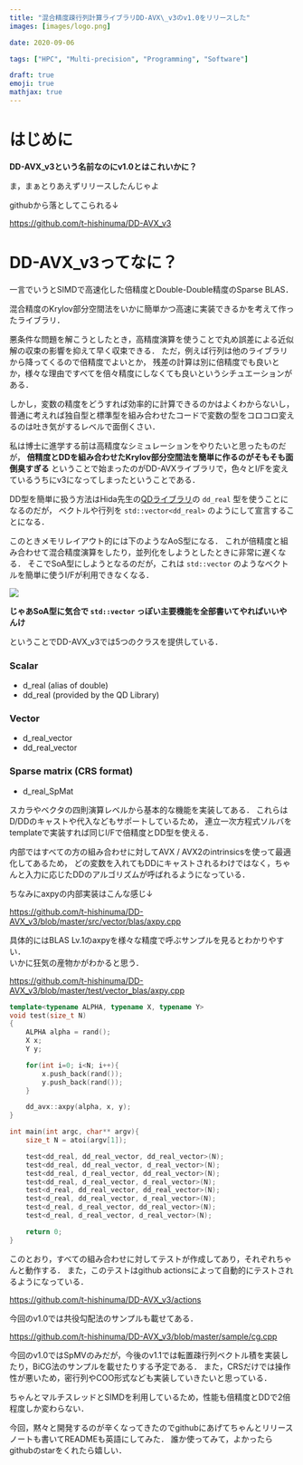 ```yaml
---
title: "混合精度疎行列計算ライブラリDD-AVX\_v3のv1.0をリリースした"
images: [images/logo.png]

date: 2020-09-06

tags: ["HPC", "Multi-precision", "Programming", "Software"]

draft: true
emoji: true
mathjax: true
---
```



# はじめに
**DD-AVX\_v3という名前なのにv1.0とはこれいかに？**

ま，まぁとりあえずリリースしたんじゃよ

githubから落としてこられる↓

https://github.com/t-hishinuma/DD-AVX_v3

# DD-AVX\_v3ってなに？
一言でいうとSIMDで高速化した倍精度とDouble-Double精度のSparse BLAS．

混合精度のKrylov部分空間法をいかに簡単かつ高速に実装できるかを考えて作ったライブラリ．

悪条件な問題を解こうとしたとき，高精度演算を使うことで丸め誤差による近似解の収束の影響を抑えて早く収束できる．
ただ，例えば行列は他のライブラリから降ってくるので倍精度でよいとか，
残差の計算は別に倍精度でも良いとか，様々な理由ですべてを倍々精度にしなくても良いというシチュエーションがある．

しかし，変数の精度をどうすれば効率的に計算できるのかはよくわからないし，
普通に考えれば独自型と標準型を組み合わせたコードで変数の型をコロコロ変えるのは吐き気がするレベルで面倒くさい．


私は博士に進学する前は高精度なシミュレーションをやりたいと思ったものだが，
**倍精度とDDを組み合わせたKrylov部分空間法を簡単に作るのがそもそも面倒臭すぎる**
ということで始まったのがDD-AVXライブラリで，色々とI/Fを変えているうちにv3になってしまったということである．

DD型を簡単に扱う方法はHida先生の[QDライブラリ](https://www.davidhbailey.com/dhbsoftware/)の `dd_real` 型を使うことになるのだが，
ベクトルや行列を `std::vector<dd_real>` のようにして宣言することになる．

このときメモリレイアウト的には下のようなAoS型になる．
これが倍精度と組み合わせて混合精度演算をしたり，並列化をしようとしたときに非常に遅くなる．
そこでSoA型にしようとなるのだが，これは `std::vector` のようなベクトルを簡単に使うI/Fが利用できなくなる．

![](https://storage.googleapis.com/numa_blog/dd-avx-soa.png)

**じゃあSoA型に気合で `std::vector` っぽい主要機能を全部書いてやればいいやんけ**

ということでDD-AVX\_v3では5つのクラスを提供している．
### Scalar
* d_real (alias of double)
* dd_real (provided by the QD Library)
### Vector
* d_real_vector
* dd_real_vector
### Sparse matrix (CRS format)
* d_real_SpMat

スカラやベクタの四則演算レベルから基本的な機能を実装してある．
これらはD/DDのキャストや代入などもサポートしているため，
連立一次方程式ソルバをtemplateで実装すれば同じI/Fで倍精度とDD型を使える．

内部ではすべての方の組み合わせに対してAVX / AVX2のintrinsicsを使って最適化してあるため，
どの変数を入れてもDDにキャストされるわけではなく，ちゃんと入力に応じたDDのアルゴリズムが呼ばれるようになっている．

ちなみにaxpyの内部実装はこんな感じ↓

https://github.com/t-hishinuma/DD-AVX_v3/blob/master/src/vector/blas/axpy.cpp


具体的にはBLAS Lv.1のaxpyを様々な精度で呼ぶサンプルを見るとわかりやすい．\
いかに狂気の産物かがわかると思う．

https://github.com/t-hishinuma/DD-AVX_v3/blob/master/test/vector_blas/axpy.cpp


```c++
template<typename ALPHA, typename X, typename Y>
void test(size_t N)
{
	ALPHA alpha = rand();
	X x;
	Y y;

	for(int i=0; i<N; i++){
		x.push_back(rand());
		y.push_back(rand());
    }

    dd_avx::axpy(alpha, x, y);
}

int main(int argc, char** argv){
	size_t N = atoi(argv[1]);

	test<dd_real, dd_real_vector, dd_real_vector>(N);
	test<dd_real, dd_real_vector, d_real_vector>(N);
	test<dd_real, d_real_vector, dd_real_vector>(N);
	test<dd_real, d_real_vector, d_real_vector>(N);
	test<d_real, dd_real_vector, dd_real_vector>(N);
	test<d_real, dd_real_vector, d_real_vector>(N);
	test<d_real, d_real_vector, dd_real_vector>(N);
	test<d_real, d_real_vector, d_real_vector>(N);

	return 0;
}
```

このとおり，すべての組み合わせに対してテストが作成してあり，それぞれちゃんと動作する．
また，このテストはgithub actionsによって自動的にテストされるようになっている．

https://github.com/t-hishinuma/DD-AVX_v3/actions

今回のv1.0では共役勾配法のサンプルも載せてある．

https://github.com/t-hishinuma/DD-AVX_v3/blob/master/sample/cg.cpp

今回のv1.0ではSpMVのみだが，今後のv1.1では転置疎行列ベクトル積を実装したり，BiCG法のサンプルを載せたりする予定である．
また，CRSだけでは操作性が悪いため，密行列やCOO形式なども実装していきたいと思っている．

ちゃんとマルチスレッドとSIMDを利用しているため，性能も倍精度とDDで2倍程度しか変わらない．

今回，黙々と開発するのが辛くなってきたのでgithubにあげてちゃんとリリースノートも書いてREADMEも英語にしてみた．
誰か使ってみて，よかったらgithubのstarをくれたら嬉しい．
